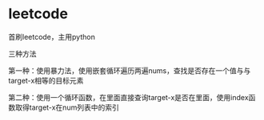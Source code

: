 # leetcode
首刷leetcode，主用python







三种方法



第一种：使用暴力法，使用嵌套循环遍历两遍nums，查找是否存在一个值与与target-x相等的目标元素






第二种：使用一个循环函数，在里面直接查询target-x是否在里面，使用index函数取得target-x在num列表中的索引
